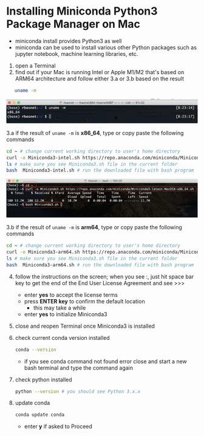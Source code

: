 # Installing Miniconda Python3 Package Manager on Mac

- miniconda install provides Python3 as well
- miniconda can be used to install various other Python packages such as jupyter notebook, machine learning libraries, etc.

1. open a Terminal
2. find out if your Mac is running Intel or Apple M1/M2 that's based on ARM64 architecture and follow either 3.a or 3.b based on the result

```bash
   uname -m
```

![Uname](../resources/mac_uname.png)

3.a if the result of `uname -m` is **x86_64**, type or copy paste the following commands

```bash
cd ~ # change current working directory to user's home directory
curl -o Miniconda3-intel.sh https://repo.anaconda.com/miniconda/Miniconda3-latest-MacOSX-x86_64.sh
ls # make sure you see Miniconda3.sh file in the current folder
bash  Miniconda3-intel.sh # run the downloaded file with bash program
```

![Miniconda Install](../resources/Miniconda-Install.png)

3.b if the result of `uname -m` is **arm64**, type or copy paste the following commands

```bash
cd ~ # change current working directory to user's home directory
curl -o Miniconda3-arm64.sh https://repo.anaconda.com/miniconda/Miniconda3-latest-MacOSX-arm64.sh
ls # make sure you see Miniconda3.sh file in the current folder
bash  Miniconda3-arm64.sh # run the downloaded file with bash program
```

4. follow the instructions on the screen; when you see :, just hit space bar key to get the end of the End User License Agreement and see >>>
    - enter **yes** to accept the license terms
    - press **ENTER key** to confirm the default location
        - this may take a while
    - enter **yes** to initialize Miniconda3

5. close and reopen Terminal once Miniconda3 is installed
6. check current conda version installed

    ```bash
    conda --version
    ```

    - if you see conda command not found error close and start a new bash terminal and type the command again

7. check python installed

    ```bash
    python --version # you should see Python 3.x.x
    ```

8. update conda

    ```bash
    conda update conda
    ```

    - enter **y** if asked to Proceed

